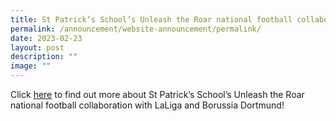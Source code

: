 ```yaml
---
title: St Patrick’s School’s Unleash the Roar national football collaboration
permalink: /announcement/website-announcement/permalink/
date: 2023-02-23
layout: post
description: ""
image: ""
---
```

Click [here](/files/SFA%20Information%20Deck.pdf) to find out more about St Patrick’s School’s Unleash the Roar national football collaboration with LaLiga and Borussia Dortmund!